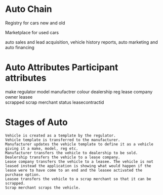 #

# Auto Chain

Registry for cars new and old

Marketplace for used cars

auto sales and lead acquisition, 
vehicle history reports, 
auto marketing and auto financing



# Auto Attributes                 Participant attributes

make					regulator
model					manufactrer
colour					dealership
reg					lease company
owner					leasee	
scrapped				scrap merchant
status
leasecontractid


# Stages of Auto


    Vehicle is created as a template by the regulator.
    Vehicle template is transferred to the manufacturer.
    Manufacturer updates the vehicle template to define it as a vehicle giving it a make, model, reg etc.
    Manufacturer transfers the vehicle to dealership to be sold.
    Dealership transfers the vehicle to a lease company.
    Lease company transfers the vehicle to a leasee. The vehicle is not leased instead the application is showing what would happen if the lease were to have come to an end and the leasee activated the purchase option.
    Leasee transfers the vehicle to a scrap merchant so that it can be scrapped.
    Scrap merchant scraps the vehicle.
